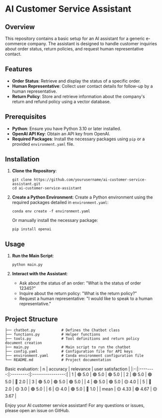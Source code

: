 # AI Customer Service Assistant

## Overview

This repository contains a basic setup for an AI assistant for a generic e-commerce company. The assistant is designed to handle customer inquiries about order status, return policies, and request human representative contact.

## Features

- **Order Status**: Retrieve and display the status of a specific order.
- **Human Representative**: Collect user contact details for follow-up by a human representative.
- **Return Policy**: Store and retrieve information about the company's return and refund policy using a vector database.

## Prerequisites

- **Python**: Ensure you have Python 3.10 or later installed.
- **OpenAI API Key**: Obtain an API key from OpenAI.
- **Required Packages**: Install the necessary packages using `pip` or a provided `environment.yaml` file.

## Installation

1. **Clone the Repository**:
   ```
   git clone https://github.com/yourusername/ai-customer-service-assistant.git
   cd ai-customer-service-assistant
   ```
   
2. **Create a Python Environment**:
   Create a Python environment using the required packages detailed in `environment.yaml`:
   ```
   conda env create -f environment.yaml
   ```
   Or manually install the necessary package:
   ```
   pip install openai
   ```

## Usage

1. **Run the Main Script**:
   ```
   python main.py
   ```

2. **Interact with the Assistant**:
   - Ask about the status of an order: "What is the status of order 12345?"
   - Inquire about the return policy: "What is the return policy?"
   - Request a human representative: "I would like to speak to a human representative."

## Project Structure

```
├── chatbot.py            # Defines the Chatbot class
├── functions.py          # Helper functions
├── tools.py              # Tool definitions and return policy document creation
├── main.py               # Main script to run the chatbot
├── config.yaml           # Configuration file for API keys
├── environment.yaml      # Conda environment configuration file
└── README.md             # Project documentation
```

Basic evaluation:
| n | accuracy | relevance | user satisfaction |
|:-:|:--------:|:---------:|:-----------------:|
| 1 | 🟢 5.0 | 🟢 5.0 | 🟢 5.0 |
| 2 | 🟢 5.0 | 🟢 5.0 | 🔴 2.0 |
| 3 | 🟢 5.0 | 🟢 5.0 | 🟢 5.0 |
| 4 | 🟢 5.0 | 🟢 5.0 | 🟡 4.0 |
| 5 | 🔴 2.0 | 🟡 3.0 | 🟢 5.0 |
| 6 | 🟡 4.0 | 🟢 5.0 | 🔴 1.0 |
| mean | 🟡 4.33 | 🟢 4.67 | 🟡 3.67 |


Enjoy your AI customer service assistant! For any questions or issues, please open an issue on GitHub.
